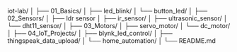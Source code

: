 iot-lab/
│
├── 01_Basics/
│   ├── led_blink/
│   └── button_led/
│
├── 02_Sensors/
│   ├── ldr sensor
│   ├── ir_sensor/
│   ├── ultrasonic_sensor/
│   └── dht11_sensor/
│
├── 03_Motors/
│   ├── servo_motor/
│   └── dc_motor/
│
├── 04_IoT_Projects/
│   ├── blynk_led_control/
│   ├── thingspeak_data_upload/
│   └── home_automation/
│
└── README.md
